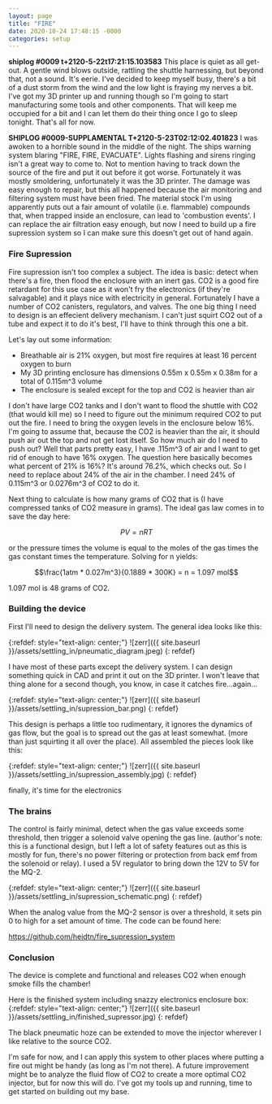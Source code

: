 ```yaml
---
layout: page
title: "FIRE"
date: 2020-10-24 17:48:15 -0000
categories: setup
---
```


<script type="text/javascript" src="http://cdn.mathjax.org/mathjax/latest/mathjax.js?config=tex-ams-mml_htmlormml"></script>

**shiplog #0009 t+2120-5-22t17:21:15.103583**
This place is quiet as all get-out.  A gentle wind blows outside, rattling the shuttle harnessing, but beyond that, not a sound.  It's eerie.  I've decided to keep myself busy, there's a bit of a dust storm from the wind and the low light is fraying my nerves a bit.  I've got my 3D printer up and running though so I'm going to start manufacturing some tools and other components.  That will keep me occupied for a bit and I can let them do their thing once I go to sleep tonight.  That's all for now.

**SHIPLOG #0009-SUPPLAMENTAL T+2120-5-23T02:12:02.401823**
I was awoken to a horrible sound in the middle of the night.  The ships warning system blaring "FIRE, FIRE, EVACUATE".  Lights flashing and sirens ringing isn't a great way to come to.  Not to mention having to track down the source of the fire and put it out before it got worse.  Fortunately it was mostly smoldering, unfortunately it was the 3D printer.  The damage was easy enough to repair, but this all happened because the air monitoring and filtering system must have been fried.  The material stock I'm using apparently puts out a fair amount of volatile (i.e. flammable) compounds that, when trapped inside an enclosure, can lead to 'combustion events'.  I can replace the air filtration easy enough, but now I need to build up a fire supression system so I can make sure this doesn't get out of hand again.

### Fire Supression
Fire supression isn't too complex a subject.  The idea is basic: detect when there's a fire, then flood the enclosure with an inert gas.  CO2 is a good fire retardant for this use case as it won't fry the electronics (if they're salvagable) and it plays nice with electricity in general.  Fortunately I have a number of CO2 canisters, regulators, and valves.  The one big thing I need to design is an effecient delivery mechanism.  I can't just squirt CO2 out of a tube and expect it to do it's best, I'll have to think through this one a bit.

Let's lay out some information:
* Breathable air is 21% oxygen, but most fire requires at least 16 percent oxygen to burn
* My 3D printing enclosure has dimensions 0.55m x 0.55m x 0.38m for a total of 0.115m^3 volume
* The enclosure is sealed except for the top and CO2 is heavier than air

I don't have large CO2 tanks and I don't want to flood the shuttle with CO2 (that would kill me) so I need to figure out the minimum required CO2 to put out the fire.  I need to bring the oxygen levels in the enclosure below 16%.  I'm going to assume that, because the CO2 is heavier than the air, it should push air out the top and not get lost itself.  So how much air do I need to push out?  Well that parts pretty easy, I have .115m^3 of air and I want to get rid of enough to have 16% oxygen.  The question here basically becomes what percent of 21% is 16%?  It's around 76.2%, which checks out.  So I need to replace about 24% of the air in the chamber.  I need 24% of 0.115m^3 or 0.0276m^3 of CO2 to do it. 

Next thing to calculate is how many grams of CO2 that is (I have compressed tanks of CO2 measure in grams).  The ideal gas law comes in to save the day here:

$$PV = nRT$$

or the pressure times the volume is equal to the moles of the gas times the gas constant times the temperature.  Solving for n yields:

$$\frac{1atm * 0.027m^3}{0.1889 * 300K} = n = 1.097 mol$$

1.097 mol is 48 grams of CO2.

### Building the device
First I'll need to design the delivery system.  The general idea looks like this:

{:refdef: style="text-align: center;"}
![zerr]({{ site.baseurl }}/assets/settling_in/pneumatic_diagram.jpeg)
{: refdef}

I have most of these parts except the delivery system.  I can design something quick in CAD and print it out on the 3D printer.  I won't leave that thing alone for a second though, you know, in case it catches fire...again...

{:refdef: style="text-align: center;"}
![zerr]({{ site.baseurl }}/assets/settling_in/supression_bar.png)
{: refdef}

This design is perhaps a little too rudimentary, it ignores the dynamics of gas flow, but the goal is to spread out the gas at least somewhat.  (more than just squirting it all over the place).  All assembled the pieces look like this:

{:refdef: style="text-align: center;"}
![zerr]({{ site.baseurl }}/assets/settling_in/supression_assembly.jpg)
{: refdef}

finally, it's time for the electronics

### The brains
The control is fairly minimal, detect when the gas value exceeds some threshold, then trigger a solenoid valve opening the gas line.  (author's note: this is a functional design, but I left a lot of safety features out as this is mostly for fun, there's no power filtering or protection from back emf from the solenoid or relay).  I used a 5V regulator to bring down the 12V to 5V for the MQ-2.

{:refdef: style="text-align: center;"}
![zerr]({{ site.baseurl }}/assets/settling_in/supression_schematic.png)
{: refdef}

When the analog value from the MQ-2 sensor is over a threshold, it sets pin 0 to high for a set amount of time.  The code can be found here:

https://github.com/heidtn/fire_supression_system

### Conclusion
The device is complete and functional and releases CO2 when enough smoke fills the chamber!  

Here is the finished system including snazzy electronics enclosure box:
{:refdef: style="text-align: center;"}
![zerr]({{ site.baseurl }}/assets/settling_in/finished_supressor.jpg)
{: refdef}

The black pneumatic hoze can be extended to move the injector wherever I like relative to the source CO2.

I'm safe for now, and I can apply this system to other places where putting a fire out might be handy (as long as I'm not there).  A future improvement might be to analyze the fluid flow of CO2 to create a more optimal CO2 injector, but for now this will do.  I've got my tools up and running, time to get started on building out my base.